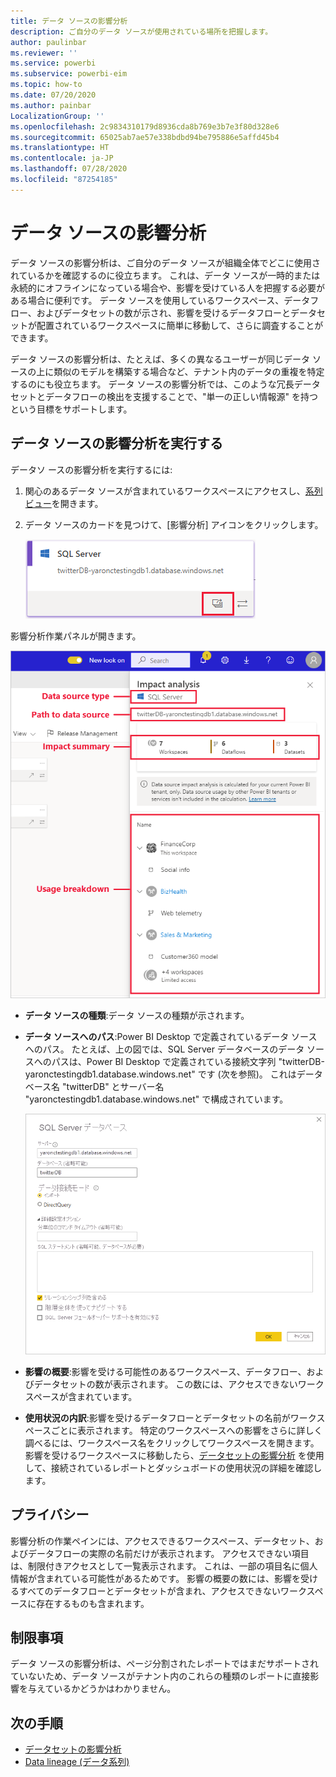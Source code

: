 ```yaml
---
title: データ ソースの影響分析
description: ご自分のデータ ソースが使用されている場所を把握します。
author: paulinbar
ms.reviewer: ''
ms.service: powerbi
ms.subservice: powerbi-eim
ms.topic: how-to
ms.date: 07/20/2020
ms.author: painbar
LocalizationGroup: ''
ms.openlocfilehash: 2c9834310179d8936cda8b769e3b7e3f80d328e6
ms.sourcegitcommit: 65025ab7ae57e338bdbd94be795886e5affd45b4
ms.translationtype: HT
ms.contentlocale: ja-JP
ms.lasthandoff: 07/28/2020
ms.locfileid: "87254185"
---
```

# <a name="data-source-impact-analysis"></a>データ ソースの影響分析

データ ソースの影響分析は、ご自分のデータ ソースが組織全体でどこに使用されているかを確認するのに役立ちます。 これは、データ ソースが一時的または永続的にオフラインになっている場合や、影響を受けている人を把握する必要がある場合に便利です。 データ ソースを使用しているワークスペース、データフロー、およびデータセットの数が示され、影響を受けるデータフローとデータセットが配置されているワークスペースに簡単に移動して、さらに調査することができます。

データ ソースの影響分析は、たとえば、多くの異なるユーザーが同じデータ ソースの上に類似のモデルを構築する場合など、テナント内のデータの重複を特定するのにも役立ちます。 データ ソースの影響分析では、このような冗長データセットとデータフローの検出を支援することで、"単一の正しい情報源" を持つという目標をサポートします。

## <a name="perform-data-source-impact-analysis"></a>データ ソースの影響分析を実行する

データソ ースの影響分析を実行するには:

1. 関心のあるデータ ソースが含まれているワークスペースにアクセスし、[系列ビュー](service-data-lineage.md)を開きます。
1. データ ソースのカードを見つけて、[影響分析] アイコンをクリックします。

    ![[影響分析] ボタンが表示されているデータ ソース カードのスクリーンショット。](media/service-data-source-impact-analysis/data-source-impact-analysis-button.png)
 
影響分析作業パネルが開きます。

![データ ソースの影響分析の作業ペインのスクリーンショット。](media/service-data-source-impact-analysis/data-source-impact-analyis-side-pane.png)
 
* **データ ソースの種類**:データ ソースの種類が示されます。
* **データ ソースへのパス**:Power BI Desktop で定義されているデータ ソースへのパス。 たとえば、上の図では、SQL Server データベースのデータ ソースへのパスは、Power BI Desktop で定義されている接続文字列 "twitterDB-yaronctestingdb1.database.windows.net" です (次を参照)。 これはデータベース名 "twitterDB" とサーバー名 "yaronctestingdb1.database.windows.net" で構成されています。

    ![Power BI Desktop での接続文字列の定義のスクリーンショット。](media/service-data-source-impact-analysis/connection-string-definition-in-desktop.png)
 
* **影響の概要**:影響を受ける可能性のあるワークスペース、データフロー、およびデータセットの数が表示されます。 この数には、アクセスできないワークスペースが含まれています。
* **使用状況の内訳**:影響を受けるデータフローとデータセットの名前がワークスペースごとに表示されます。 特定のワークスペースへの影響をさらに詳しく調べるには、ワークスペース名をクリックしてワークスペースを開きます。 影響を受けるワークスペースに移動したら、[データセットの影響分析](service-dataset-impact-analysis.md) を使用して、接続されているレポートとダッシュボードの使用状況の詳細を確認します。

## <a name="privacy"></a>プライバシー

影響分析の作業ペインには、アクセスできるワークスペース、データセット、およびデータフローの実際の名前だけが表示されます。 アクセスできない項目は、制限付きアクセスとして一覧表示されます。 これは、一部の項目名に個人情報が含まれている可能性があるためです。
影響の概要の数には、影響を受けるすべてのデータフローとデータセットが含まれ、アクセスできないワークスペースに存在するものも含まれます。

## <a name="limitations"></a>制限事項

データ ソースの影響分析は、ページ分割されたレポートではまだサポートされていないため、データ ソースがテナント内のこれらの種類のレポートに直接影響を与えているかどうかはわかりません。

## <a name="next-steps"></a>次の手順

* [データセットの影響分析](service-dataset-impact-analysis.md)
* [Data lineage (データ系列)](service-data-lineage.md)